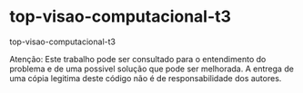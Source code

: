 top-visao-computacional-t3
===========================

top-visao-computacional-t3

Atenção: Este trabalho pode ser consultado para o entendimento do problema e de uma possivel solução que pode ser melhorada. A entrega de uma cópia legitima deste código não é de responsabilidade dos autores.
